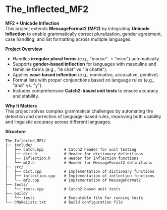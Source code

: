 # The_Inflected_MF2

**MF2 + Unicode Inflection**  
This project extends **MessageFormat2 (MF2)** by integrating **Unicode Inflection** to enable grammatically correct pluralization, gender agreement, case handling, and list formatting across multiple languages.  

**Project Overview**  
- Handles **irregular plural forms** (e.g., "mouse" → "mice") automatically.  
- Supports **gender-based inflection** for languages with masculine and feminine forms (e.g., "le chat" vs "la chatte").  
- Applies **case-based inflection** (e.g., nominative, accusative, genitive).  
- Format lists with proper conjunctions based on language rules (e.g., "and" vs. "y").  
- Includes comprehensive **Catch2-based unit tests** to ensure accuracy and stability.  

**Why It Matters**  
This project solves complex grammatical challenges by automating the detection and correction of language-based rules, improving both usability and linguistic accuracy across different languages.

**Structure**
```text
The_Inflected_MF2/  
├── include/  
│   ├── catch.hpp         # Catch2 header for unit testing  
│   ├── dict.h            # Header for dictionary definitions  
│   ├── inflection.h      # Header for inflection functions  
│   └── mf2.h             # Header for MessageFormat2 definitions  
├── src/  
│   ├── dict.cpp          # Implementation of dictionary functions  
│   ├── inflection.cpp    # Implementation of inflection functions  
│   └── mf2.cpp           # Implementation of MessageFormat2  
├── tests/  
│   └── tests.cpp         # Catch2-based unit tests  
├── build/  
│   └── tests             # Executable file for running tests  
└── CMakeLists.txt        # Build configuration file  

